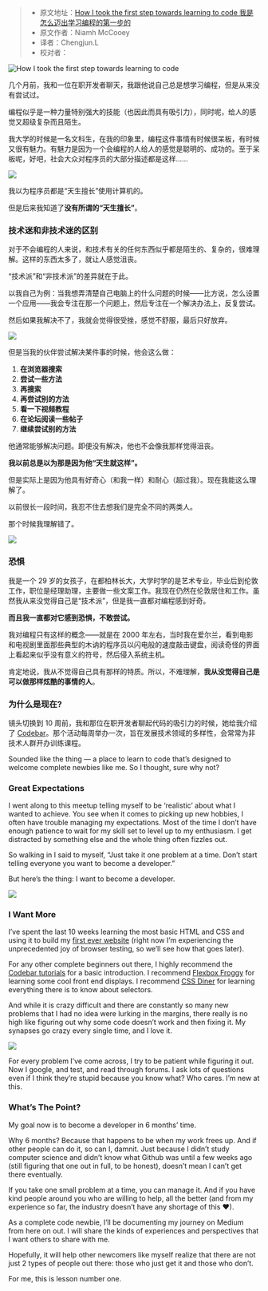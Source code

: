 > * 原文地址：[How I took the first step towards learning to code 我是怎么迈出学习编程的第一步的](https://www.freecodecamp.org/news/the-first-step-towards-learning-to-code-2e4c31e86630/)
> * 原文作者：Niamh McCooey
> * 译者：Chengjun.L
> * 校对者：

![How I took the first step towards learning to code](https://cdn-media-1.freecodecamp.org/images/1*CFeeiP9bD0riPqSIfCzX6A.jpeg)

几个月前，我和一位在职开发者聊天，我跟他说自己总是想学习编程，但是从来没有尝试过。

编程似乎是一种力量特别强大的技能（也因此而具有吸引力），同时呢，给人的感觉又超级复杂而且陌生。

我大学的时候是一名文科生，在我的印象里，编程这件事情有时候很呆板，有时候又很有魅力。有魅力是因为一个会编程的人给人的感觉是聪明的、成功的。至于呆板呢，好吧，社会大众对程序员的大部分描述都是这样......

![](https://cdn-media-1.freecodecamp.org/images/nfRdlv1hiH988xDoDqM7-FxSYU14fNJb6VPO)

我以为程序员都是“天生擅长”使用计算机的。

但是后来我知道了**没有所谓的“天生擅长”**。

### 技术迷和非技术迷的区别

对于不会编程的人来说，和技术有关的任何东西似乎都是陌生的、复杂的，很难理解。这样的东西太多了，就让人感觉沮丧。

“技术派”和“非技术派”的差异就在于此。

以我自己为例：当我想弄清楚自己电脑上的什么问题的时候——比方说，怎么设置一个应用——我会专注在那一个问题上，然后专注在一个解决办法上，反复尝试。

然后如果我解决不了，我就会觉得很受挫，感觉不舒服，最后只好放弃。

![](https://cdn-media-1.freecodecamp.org/images/xMgp33dGmO0rpbL3LtnbEoXu36UZ3Wx-20I5)

但是当我的伙伴尝试解决某件事的时候，他会这么做：

1. **在浏览器搜索**
2. **尝试一些方法**
3. **再搜索**
4. **再尝试别的方法**
5. **看一下视频教程**
6. **在论坛阅读一些帖子**
7. **继续尝试别的方法**

他通常能够解决问题。即便没有解决，他也不会像我那样觉得沮丧。

**我以前总是以为那是因为他“天生就这样”。**

但是实际上是因为他具有好奇心（和我一样）和耐心（超过我）。现在我能这么理解了。

以前很长一段时间，我忍不住去想我们是完全不同的两类人。

那个时候我理解错了。

![](https://cdn-media-1.freecodecamp.org/images/7i4inG4i9HOeaUHdXNsF5FrrmYnjFrmpSx-s)

### 恐惧

我是一个 29 岁的女孩子，在都柏林长大，大学时学的是艺术专业，毕业后到伦敦工作，职位是经理助理，主要做一些文案工作。我现在仍然在伦敦居住和工作。虽然我从来没觉得自己是“技术派”，但是我一直都对编程感到好奇。

**而且我一直都对它感到恐惧，不敢尝试。**

我对编程只有这样的概念——就是在 2000 年左右，当时我在爱尔兰，看到电影和电视剧里面那些典型的木讷的程序员以闪电般的速度敲击键盘，阅读奇怪的界面上看起来似乎没有意义的符号，然后侵入系统主机。

肯定地说，我从不觉得自己具有那样的特质。所以，不难理解，**我从没觉得自己是可以做那样炫酷的事情的人**。

### 为什么是现在?

镜头切换到 10 周前，我和那位在职开发者聊起代码的吸引力的时候，她给我介绍了 [Codebar][1]。那个活动每周举办一次，旨在发展技术领域的多样性，会常常为非技术人群开办训练课程。

Sounded like the thing — a place to learn to code that’s designed to welcome complete newbies like me. So I thought, sure why not?


### Great Expectations

I went along to this meetup telling myself to be ‘realistic’ about what I wanted to achieve. You see when it comes to picking up new hobbies, I often have trouble managing my expectations. Most of the time I don’t have enough patience to wait for my skill set to level up to my enthusiasm. I get distracted by something else and the whole thing often fizzles out.

So walking in I said to myself, “Just take it one problem at a time. Don’t start telling everyone you want to become a developer.”

But here’s the thing: I want to become a developer.

![](https://cdn-media-1.freecodecamp.org/images/niNPueDfyi75HA71aRdjE9p7vqfqvnBEYxpe)

### **I Want More**

I’ve spent the last 10 weeks learning the most basic HTML and CSS and using it to build my  [first ever website][2]  (right now I’m experiencing the unprecedented joy of browser testing, so we’ll see how that goes later).

For any other complete beginners out there, I highly recommend the  [Codebar tutorials][3]  for a basic introduction. I recommend  [Flexbox Froggy][4]  for learning some cool front end displays. I recommend  [CSS Diner][5]  for learning everything there is to know about selectors.

And while it is crazy difficult and there are constantly so many new problems that I had no idea were lurking in the margins, there really is no high like figuring out why some code doesn’t work and then fixing it. My synapses go crazy every single time, and I love it.

![](https://cdn-media-1.freecodecamp.org/images/7WzzMmw7cB8gEIQbjhXchHyA94LHGIqVKVR8)

For every problem I’ve come across, I try to be patient while figuring it out. Now I google, and test, and read through forums. I ask lots of questions even if I think they’re stupid because you know what? Who cares. I’m new at this.

### **What’s The Point?**

My goal now is to become a developer in 6 months’ time.

Why 6 months? Because that happens to be when my work frees up. And if other people can do it, so can I, damnit. Just because I didn’t study computer science and didn’t know what Github was until a few weeks ago (still figuring that one out in full, to be honest), doesn’t mean I can’t get there eventually.

If you take one small problem at a time, you can manage it. And if you have kind people around you who are willing to help, all the better (and from my experience so far, the industry doesn’t have any shortage of this ❤).

As a complete code newbie, I’ll be documenting my journey on Medium from here on out. I will share the kinds of experiences and perspectives that I want others to share with me.

Hopefully, it will help other newcomers like myself realize that there are not just 2 types of people out there: those who just get it and those who don’t.

For me, this is lesson number one.

  

[1]: http://www.codebar.io/
[2]: https://niamhmccoo.github.io/
[3]: http://tutorials.codebar.io/
[4]: https://flexboxfroggy.com/
[5]: https://flukeout.github.io/

